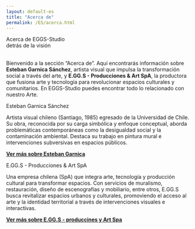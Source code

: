 ```yaml
---
layout: default-es
title: "Acerca de"
permalink: /ES/acerca.html
---
```


<!-- Título principal -->
<div class="titulo">Acerca de EGGS-Studio</div>
<div class="subtitulo">detrás de la visión</div>

<p class="parrafo" style="margin-top:6%;">
  Bienvenido a la sección “Acerca de”. Aquí encontrarás información sobre 
  <strong>Esteban Garnica Sánchez</strong>, artista visual que impulsa 
  la transformación social a través del arte, y <strong>E.GG.S - Producciones &amp; Art SpA</strong>,
  la productora que fusiona arte y tecnología para revolucionar espacios 
  culturales y comunitarios. En EGGS-Studio puedes encontrar todo lo relacionado con nuestro Arte.
</p>

<!-- Sección Esteban Garnica -->
<div class="subtitulo">Esteban Garnica Sánchez</div>
<p class="parrafo">
  Artista visual chileno (Santiago, 1985) egresado de la Universidad de Chile. 
  Su obra, reconocida por su carga simbólica y enfoque conceptual, aborda 
  problemáticas contemporáneas como la desigualdad social y la contaminación 
  ambiental. Destaca su trabajo en pintura mural e intervenciones subversivas 
  en espacios públicos.
</p>
<p class="parrafo">
  <strong><a href="/ES/garnica.html">Ver más sobre Esteban Garnica</a></strong>
</p>

<!-- Sección EGGS -->
<div class="subtitulo">E.GG.S - Producciones &amp; Art SpA</div>
<p class="parrafo">
  Una empresa chilena (SpA) que integra arte, tecnología y producción cultural 
  para transformar espacios. Con servicios de muralismo, restauración, diseño 
  de escenografías y mobiliario, entre otros, E.GG.S busca revitalizar espacios 
  urbanos y culturales, promoviendo el acceso al arte y la identidad territorial 
  a través de intervenciones visuales e interactivas.
</p>
<p class="parrafo">
  <strong><a href="/ES/eggs.html">Ver más sobre E.GG.S - produccines y Art Spa</a></strong>
</p>

